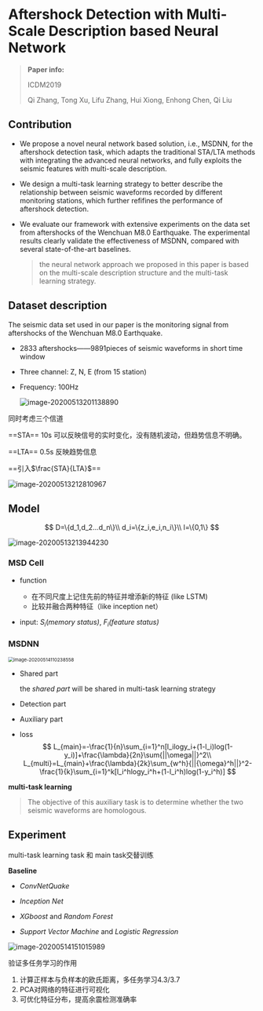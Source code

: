 # Aftershock Detection with Multi-Scale Description based Neural Network

> **Paper info:**
>
> ICDM2019
>
> Qi Zhang, Tong Xu,  Lifu Zhang, Hui Xiong, Enhong Chen, Qi Liu

## Contribution

- We propose a novel neural network based solution, i.e., MSDNN, for the aftershock detection task, which adapts the traditional STA/LTA methods with integrating the advanced neural networks, and fully exploits the seismic features with multi-scale description.

- We design a multi-task learning strategy to better describe the relationship between seismic waveforms recorded by different monitoring stations, which further refifines the performance of aftershock detection.

- We evaluate our framework with extensive experiments on the data set from aftershocks of the Wenchuan M8.0 Earthquake. The experimental results clearly validate the effectiveness of MSDNN, compared with several state-of-the-art baselines.

  > the neural network approach we proposed in this paper is based on the multi-scale description structure and the multi-task learning strategy.

## Dataset description

The seismic data set used in our paper is the monitoring signal from aftershocks of the Wenchuan M8.0 Earthquake.

- 2833 aftershocks——9891pieces of seismic waveforms in short time window

- Three channel: Z, N, E (from 15 station)

- Frequency: 100Hz

  ![image-20200513201138890](C:\Users\YJN\AppData\Roaming\Typora\typora-user-images\image-20200513201138890.png)

同时考虑三个信道

==STA== 10s 可以反映信号的实时变化，没有随机波动，但趋势信息不明确。

==LTA== 0.5s 反映趋势信息

==引入$\frac{STA}{LTA}$==

![image-20200513212810967](C:\Users\YJN\AppData\Roaming\Typora\typora-user-images\image-20200513212810967.png)

## Model

$$
D=\{d_1,d_2...d_n\}\\
d_i=\{z_i,e_i,n_i\}\\
l=\{0,1\}
$$

![image-20200513213944230](C:\Users\YJN\AppData\Roaming\Typora\typora-user-images\image-20200513213944230.png)

### MSD Cell

- function
  - 在不同尺度上记住先前的特征并增添新的特征 (like LSTM)
  - 比较并融合两种特征（like inception net）

- input: $S_i$(*memory status)*, $F_i$*(feature status)*

### MSDNN

<img src="C:\Users\YJN\AppData\Roaming\Typora\typora-user-images\image-20200514110238558.png" alt="image-20200514110238558" style="zoom:67%;" />

- Shared part 

  the *shared part* will be shared in multi-task learning strategy

- Detection part

- Auxiliary part

- loss
  $$
  L_{main}=-\frac{1}{n}\sum_{i=1}^n[l_ilogy_i+(1-l_i)log(1-y_i)]+\frac{\lambda}{2n}\sum{||\omega||}^2\\
  L_{multi}=L_{main}+\frac{\lambda}{2k}\sum_{w^h}{||{\omega}^h||}^2-\frac{1}{k}\sum_{i=1}^k[l_i^hlogy_i^h+(1-l_i^h)log(1-y_i^h)]
  $$

**multi-task learning**

> The objective of this auxiliary task is to determine whether the two seismic waveforms are homologous. 

## Experiment

multi-task learning task 和 main task交替训练

**Baseline**

- *ConvNetQuake*

- *Inception Net*

- *XGboost*  and *Random Forest*

- *Support Vector Machine* and *Logistic Regression*

![image-20200514151015989](C:\Users\YJN\AppData\Roaming\Typora\typora-user-images\image-20200514151015989.png)



验证多任务学习的作用

1. 计算正样本与负样本的欧氏距离，多任务学习4.3/3.7
2. PCA对网络的特征进行可视化
3. 可优化特征分布，提高余震检测准确率

